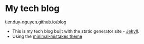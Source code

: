 # My tech blog

[tienduy-nguyen.github.io/blog](https://tienduy-nguyen.github.io/blog)

- This is my tech blog built with the static generator site - [Jekyll](https://jekyllrb.com/).
- Using the [minimal-mistakes theme](https://github.com/mmistakes/minimal-mistakes)
